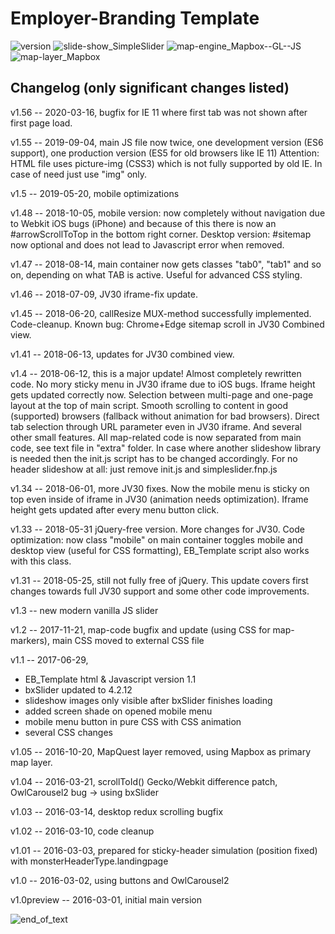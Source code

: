 # Employer-Branding Template
![version](https://img.shields.io/badge/version-1.56-orange.svg)
![slide-show_SimpleSlider](https://img.shields.io/badge/slide--show-SimpleSlider-yellow.svg) ![map-engine_Mapbox--GL--JS](https://img.shields.io/badge/map--engine-Mapbox--GL--JS-blue.svg) ![map-layer_Mapbox](https://img.shields.io/badge/map--layer-Mapbox-blue.svg)

Changelog (only significant changes listed)
-------------------------------------------
v1.56 -- 2020-03-16, bugfix for IE 11 where first tab was not shown after first page load.

v1.55 -- 2019-09-04, main JS file now twice, one development version (ES6 support), one production version (ES5 for old browsers like IE 11) Attention: HTML file uses picture-img (CSS3) which is not fully supported by old IE. In case of need just use "img" only.

v1.5 -- 2019-05-20, mobile optimizations

v1.48 -- 2018-10-05, mobile version: now completely without navigation due to Webkit iOS bugs (iPhone) and because of this there is now an #arrowScrollToTop in the bottom right corner. Desktop version: #sitemap now optional and does not lead to Javascript error when removed.

v1.47 -- 2018-08-14, main container now gets classes "tab0", "tab1" and so on, depending on what TAB is active. Useful for advanced CSS styling.

v1.46 -- 2018-07-09, JV30 iframe-fix update.

v1.45 -- 2018-06-20, callResize MUX-method successfully implemented. Code-cleanup. Known bug: Chrome+Edge sitemap scroll in JV30 Combined view.

v1.41 -- 2018-06-13, updates for JV30 combined view.

v1.4 -- 2018-06-12, this is a major update! Almost completely rewritten code. No mory sticky menu in JV30 iframe due to iOS bugs. Iframe height gets updated correctly now. Selection between multi-page and one-page layout at the top of main script. Smooth scrolling to content in good (supported) browsers (fallback without animation for bad browsers). Direct tab selection through URL parameter even in JV30 iframe. And several other small features. All map-related code is now separated from main code, see text file in "extra" folder. In case where another slideshow library is needed then the init.js script has to be changed accordingly. For no header slideshow at all: just remove init.js and simpleslider.fnp.js

v1.34 -- 2018-06-01, more JV30 fixes. Now the mobile menu is sticky on top even inside of iframe in JV30 (animation needs optimization). Iframe height gets updated after every menu button click.

v1.33 -- 2018-05-31 jQuery-free version. More changes for JV30. Code optimization: now class "mobile" on main container toggles mobile and desktop view (useful for CSS formatting), EB_Template script also works with this class.

v1.31 -- 2018-05-25, still not fully free of jQuery. This update covers first changes towards full JV30 support and some other code improvements.

v1.3 -- new modern vanilla JS slider

v1.2 -- 2017-11-21, map-code bugfix and update (using CSS for map-markers), main CSS moved to external CSS file

v1.1 -- 2017-06-29,
- EB_Template html & Javascript version 1.1
- bxSlider updated to 4.2.12
- slideshow images only visible after bxSlider finishes loading
- added screen shade on opened mobile menu
- mobile menu button in pure CSS with CSS animation
- several CSS changes

v1.05 -- 2016-10-20, MapQuest layer removed, using Mapbox as primary map layer.

v1.04 -- 2016-03-21, scrollToId() Gecko/Webkit difference patch, OwlCarousel2 bug -> using bxSlider

v1.03 -- 2016-03-14, desktop redux scrolling bugfix

v1.02 -- 2016-03-10, code cleanup

v1.01 -- 2016-03-03, prepared for sticky-header simulation (position fixed) with monsterHeaderType.landingpage

v1.0 -- 2016-03-02, using buttons and OwlCarousel2

v1.0preview -- 2016-03-01, initial main version

![end_of_text](https://img.shields.io/badge/end%20of%20readme--yellow.svg)
